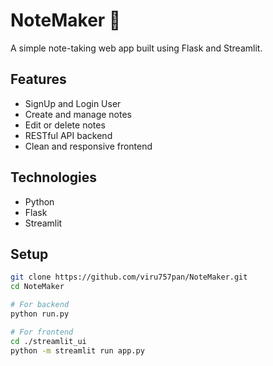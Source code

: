 # NoteMaker 📝

A simple note-taking web app built using Flask and Streamlit.

## Features
- SignUp and Login User
- Create and manage notes
- Edit or delete notes
- RESTful API backend
- Clean and responsive frontend

## Technologies
- Python
- Flask
- Streamlit

## Setup

```bash
git clone https://github.com/viru757pan/NoteMaker.git
cd NoteMaker

# For backend
python run.py

# For frontend
cd ./streamlit_ui
python -m streamlit run app.py
```
